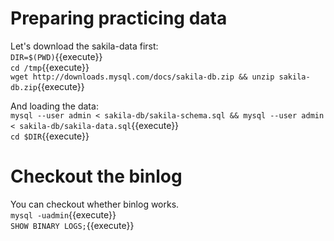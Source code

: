 # Preparing practicing data

Let's download the sakila-data first:  
`DIR=$(PWD)`{{execute}}  
`cd /tmp`{{execute}}  
`wget http://downloads.mysql.com/docs/sakila-db.zip && unzip sakila-db.zip`{{execute}}  

And loading the data:  
`mysql --user admin < sakila-db/sakila-schema.sql && mysql --user admin < sakila-db/sakila-data.sql`{{execute}}  
`cd $DIR`{{execute}}  

# Checkout the binlog
You can checkout whether binlog works.  
`mysql -uadmin`{{execute}}  
`SHOW BINARY LOGS;`{{execute}} 


